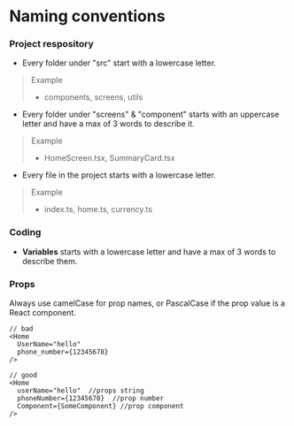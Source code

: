 # Naming conventions

### Project respository

- Every folder under "src" start with a lowercase letter.
>  Example
> - components, screens, utils

- Every folder under "screens" & "component" starts with an uppercase letter and have a max of 3 words to describe it.
>  Example
> - HomeScreen.tsx, SummaryCard.tsx

- Every file in the project starts with a lowercase letter. 
>  Example
> - index.ts, home.ts, currency.ts


### Coding

- **Variables** starts with a lowercase letter and have a max of 3 words to describe them.

### Props
Always use camelCase for prop names, or PascalCase if the prop value is a React component.
``` tsx
// bad
<Home
  UserName="hello"
  phone_number={12345678}
/>

// good
<Home
  userName="hello"  //props string
  phoneNumber={12345678}  //prop number
  Component={SomeComponent} //prop component
/>
```

